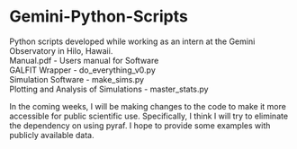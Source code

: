 # Gemini-Python-Scripts
Python scripts developed while working as an intern at the Gemini Observatory in Hilo, Hawaii.  
Manual.pdf - Users manual for Software  
GALFIT Wrapper - do_everything_v0.py  
Simulation Software -  make_sims.py  
Plotting and Analysis of Simulations - master_stats.py  

In the coming weeks, I will be making changes to the code to make it more accessible for public scientific use. Specifically, I think I will try to eliminate the dependency on using pyraf. I hope to provide some examples with publicly available data. 
